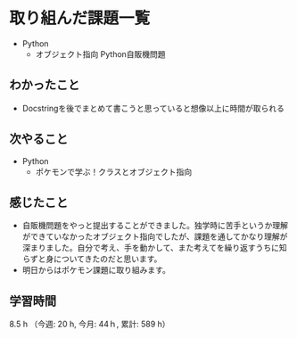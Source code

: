 # 取り組んだ課題一覧
- Python
    - オブジェクト指向 Python自販機問題 
## わかったこと
- Docstringを後でまとめて書こうと思っていると想像以上に時間が取られる       
## 次やること
- Python
    - ポケモンで学ぶ！クラスとオブジェクト指向    
## 感じたこと
- 自販機問題をやっと提出することができました。独学時に苦手というか理解ができていなかったオブジェクト指向でしたが、課題を通してかなり理解が深まりました。自分で考え、手を動かして、また考えてを繰り返すうちに知らずと身についてきたのだと思います。        
- 明日からはポケモン課題に取り組みます。
## 学習時間
8.5 h （今週: 20 h, 今月: 44ｈ, 累計: 589 h）